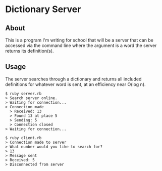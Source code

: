 # Dictionary Server #

## About ##
This is a program I'm writing for school that will be a server that can be accessed via the command line where the argument is a word the server returns its definition(s).

## Usage ##
The server searches through a dictionary and returns all included definitions for whatever word is sent, at an efficiency near O(log n).

```
$ ruby server.rb
> Search server online.
> Waiting for connection...
> Connection made
  > Received: 13
  > Found 13 at place 5
  > Sending: 5
  > Connection closed
> Waiting for connection...
```

```
$ ruby client.rb
> Connection made to server
> What number would you like to search for?
> 13
> Message sent
> Received: 5
> Disconnected from server
```
